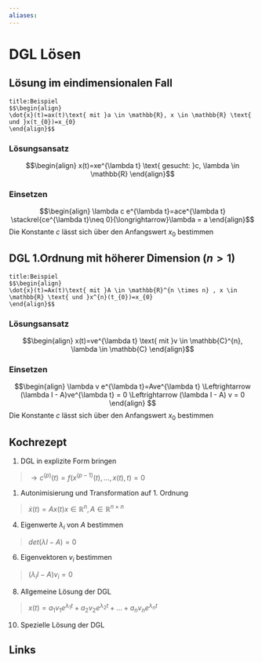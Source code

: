 ```yaml
---
aliases: 
---
```

# DGL Lösen 
## Lösung im eindimensionalen Fall
```ad-example
title:Beispiel
$$\begin{align}
\dot{x}(t)=ax(t)\text{ mit }a \in \mathbb{R}, x \in \mathbb{R} \text{ und }x(t_{0})=x_{0}
\end{align}$$
```
### Lösungsansatz
$$\begin{align}
x(t)=xe^{\lambda t} \text{ gesucht: }c, \lambda \in \mathbb{R}
\end{align}$$
### Einsetzen
$$\begin{align}
\lambda c e^{\lambda t}=ace^{\lambda t} \stackrel{ce^{\lambda t}\neq 0}{\longrightarrow}\lambda = a
\end{align}$$
Die Konstante $c$ lässt sich über den Anfangswert $x_{0}$ bestimmen
## DGL 1.Ordnung mit höherer Dimension ($n > 1$)
```ad-example
title:Beispiel
$$\begin{align}
\dot{x}(t)=Ax(t)\text{ mit }A \in \mathbb{R}^{n \times n} , x \in \mathbb{R} \text{ und }x^{n}(t_{0})=x_{0}
\end{align}$$
```
### Lösungsansatz
$$\begin{align}
x(t)=ve^{\lambda t} \text{ mit }v \in \mathbb{C}^{n}, \lambda \in \mathbb{C}
\end{align}$$
### Einsetzen
$$\begin{align}
\lambda v e^{\lambda t}=Ave^{\lambda t} \Leftrightarrow (\lambda I - A)ve^{\lambda t} = 0 \Leftrightarrow (\lambda I - A) v = 0
\end{align} $$
Die Konstante $c$ lässt sich über den Anfangswert $x_{0}$ bestimmen
## Kochrezept
1. DGL in explizite Form bringen
> 	$\rightarrow c^{(p)}(t) = f(x^{(p-1)}(t),\dotso,x(t),t)=0$
1. Autonimisierung und Transformation auf 1. Ordnung
> $\dot{x}(t) = Ax(t) x \in \mathbb{R}^{n},A \in \mathbb{R}^{n \times n}$
4. Eigenwerte $\lambda_{i}$ von $A$ bestimmen
> $det(\lambda I-A)=0$
6. Eigenvektoren $v_{i}$ bestimmen
> $(\lambda_{i}I-A)v_{i}=0$
8. Allgemeine Lösung der DGL
> $x(t)=a_{1}v_{1}e^{\lambda_{1}t}+a_{2}v_{2}e^{\lambda_{2}t}+\dotso+a_{n}v_{n}e^{\lambda_{n}t}$
10. Spezielle Lösung der DGL
## Links